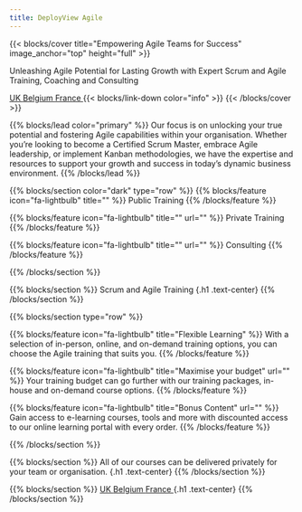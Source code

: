 ```yaml
---
title: DeployView Agile
---
```


{{< blocks/cover title="Empowering Agile Teams for Success" image_anchor="top" height="full" >}}
<p class="lead mt-5">Unleashing Agile Potential for Lasting Growth with Expert Scrum and Agile Training, Coaching and Consulting</p>
<a class="btn btn-lg btn-primary me-3 mb-4" href="https://wa.me/+447440344860">
  UK <i class="fab fa-whatsapp ms-2"></i>
</a>
<a class="btn btn-lg btn-primary me-3 mb-4" href="https://wa.me/+32467830927">
  Belgium <i class="fab fa-whatsapp ms-2"></i>
</a>
<a class="btn btn-lg btn-primary me-3 mb-4" href="https://wa.me/+33759255103">
  France <i class="fab fa-whatsapp ms-2"></i>
</a>
{{< blocks/link-down color="info" >}}
{{< /blocks/cover >}}

{{% blocks/lead color="primary" %}}
Our focus is on unlocking your true potential and fostering Agile capabilities within your organisation. Whether you’re looking to become a Certified Scrum Master, embrace Agile leadership, or implement Kanban methodologies, we have the expertise and resources to support your growth and success in today’s dynamic business environment.
{{% /blocks/lead %}}

{{% blocks/section color="dark" type="row" %}}
{{% blocks/feature icon="fa-lightbulb" title="" %}}
Public Training
{{% /blocks/feature %}}

{{% blocks/feature icon="fa-lightbulb" title="" url="" %}}
Private Training
{{% /blocks/feature %}}

{{% blocks/feature icon="fa-lightbulb" title="" url="" %}}
Consulting
{{% /blocks/feature %}}

{{% /blocks/section %}}

{{% blocks/section %}}
Scrum and Agile Training
{.h1 .text-center}
{{% /blocks/section %}}


{{% blocks/section type="row" %}}

{{% blocks/feature icon="fa-lightbulb" title="Flexible Learning" %}}
With a selection of in-person, online, and on-demand training options, you can choose the Agile training that suits you.
{{% /blocks/feature %}}

{{% blocks/feature icon="fa-lightbulb" title="Maximise your budget"
    url="" %}}
Your training budget can go further with our training packages, in-house and on-demand course options.
{{% /blocks/feature %}}

{{% blocks/feature icon="fa-lightbulb" title="Bonus Content"
    url="" %}}
Gain access to e-learning courses, tools and more with discounted access to our online learning portal with every order.
{{% /blocks/feature %}}

{{% /blocks/section %}}

{{% blocks/section %}}
All of our courses can be delivered privately for your team or organisation.
{.h1 .text-center}
{{% /blocks/section %}}

{{% blocks/section %}}
<a class="btn btn-lg btn-primary me-3 mb-4" href="https://wa.me/+447440344860">
  UK <i class="fab fa-whatsapp ms-2"></i>
</a>
<a class="btn btn-lg btn-primary me-3 mb-4" href="https://wa.me/+32467830927">
  Belgium <i class="fab fa-whatsapp ms-2"></i>
</a>
<a class="btn btn-lg btn-primary me-3 mb-4" href="https://wa.me/+33759255103">
  France <i class="fab fa-whatsapp ms-2"></i>
</a>
{.h1 .text-center}
{{% /blocks/section %}}
